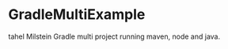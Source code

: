 GradleMultiExample
==================
tahel Milstein
Gradle multi project running maven, node and java.
